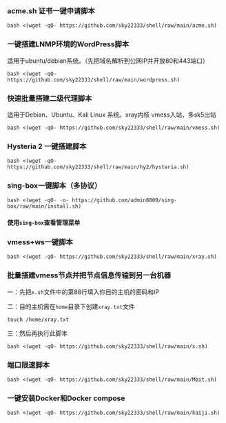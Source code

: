 ###  acme.sh 证书一键申请脚本




```
bash <(wget -qO- https://github.com/sky22333/shell/raw/main/acme.sh)
```

###  一键搭建LNMP环境的WordPress脚本

适用于ubuntu/debian系统。（先把域名解析到公网IP并开放80和443端口）


```
bash <(wget -qO- https://github.com/sky22333/shell/raw/main/wordpress.sh)
```

###  快速批量搭建二级代理脚本

适用于Debian、Ubuntu、Kali Linux 系统。xray内核 vmess入站，多sk5出站


```
bash <(wget -qO- https://github.com/sky22333/shell/raw/main/vmess.sh)
```

### Hysteria 2 一键搭建脚本


```
bash <(wget -qO- https://github.com/sky22333/shell/raw/main/hy2/hysteria.sh)
```

### sing-box一键脚本（多协议）
```
bash <(wget -qO- -o- https://github.com/admin8800/sing-box/raw/main/install.sh)
```
#### 使用`sing-box`查看管理菜单

### vmess+ws一键脚本

```
bash <(wget -qO- https://github.com/sky22333/shell/raw/main/xray.sh)
```

### 批量搭建vmess节点并把节点信息传输到另一台机器

一：先把`x.sh`文件中的第88行填入你目的主机的密码和IP

二：目的主机需在`home`目录下创建`xray.txt`文件
```
touch /home/xray.txt
```
三：然后再执行此脚本

```
bash <(wget -qO- https://github.com/sky22333/shell/raw/main/x.sh)
```


###  端口限速脚本

```
bash <(wget -qO- https://github.com/sky22333/shell/raw/main/Mbit.sh)
```


###  一键安装Docker和Docker compose

```
bash <(wget -qO- https://github.com/sky22333/shell/raw/main/kaiji.sh)
```
